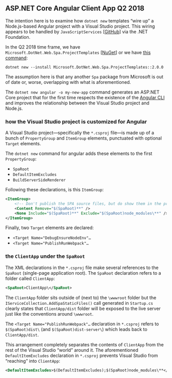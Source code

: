 ## ASP.NET Core Angular Client App Q2 2018

The intention here is to examine how `dotnet new` templates “wire up” a Node.js-based Angular project with a Visual Studio project. This wiring appears to be handled by `JavaScriptServices` [[GitHub](https://github.com/aspnet/javascriptservices)] via the .NET Foundation.

In the Q2 2018 time frame, we have `Microsoft.DotNet.Web.Spa.ProjectTemplates` [[NuGet](https://www.nuget.org/packages/Microsoft.DotNet.Web.Spa.ProjectTemplates/)] or we have [this command](https://docs.microsoft.com/en-us/aspnet/core/spa/index?view=aspnetcore-2.1#installation):

```console
dotnet new --install Microsoft.DotNet.Web.Spa.ProjectTemplates::2.0.0
```

The assumption here is that any another `Spa` package from Microsoft is out of date or, worse, overlapping with what is aforementioned.

The `dotnet new angular -o my-new-app` command generates an ASP.NET Core project that for the first time respects the existence of the [Angular CLI](https://docs.microsoft.com/en-us/aspnet/core/spa/angular?view=aspnetcore-2.1&tabs=visual-studio#run-ng-commands) and improves the relationship between the Visual Studio project and Node.js.

### how the Visual Studio project is customized for Angular

A Visual Studio project—specifically the `*.csproj` file—is made up of a bunch of `PropertyGroup` and `ItemGroup` elements, punctuated with optional `Target` elements.

The `dotnet new` command for angular adds these elements to the first `PropertyGroup`:

* `SpaRoot`
* `DefaultItemExcludes`
* `BuildServerSideRenderer`

Following these declarations, is this `ItemGroup`:

```xml
<ItemGroup>
    <!-- Don't publish the SPA source files, but do show them in the project files list -->
    <Content Remove="$(SpaRoot)**" />
    <None Include="$(SpaRoot)**" Exclude="$(SpaRoot)node_modules\**" />
</ItemGroup>

```

Finally, two `Target` elements are declared:

* `<Target Name="DebugEnsureNodeEnv"…`
* `<Target Name="PublishRunWebpack"…`

### the `ClientApp` under the `SpaRoot`

The XML declarations in the `*.csproj` file make several references to the `SpaRoot` (single-page application root). The `SpaRoot` declaration refers to a folder called `ClientApp`:

```xml
<SpaRoot>ClientApp\</SpaRoot>
```

The `ClientApp` folder sits outside of (next to) the `\wwwroot` folder but the `IServiceCollection.AddSpaStaticFiles()` call generated in `Startup.cs` clearly states that `ClientApp/dist` folder will be exposed to the live server just like the conventions around `\wwwroot`.

The `<Target Name="PublishRunWebpack"…` declaration in `*.csproj` refers to `$(SpaRoot)dist\` (and `$(SpaRoot)dist-server\`) which leads back to `ClientApp/dist`.

This arrangement completely separates the contents of `ClientApp` from the rest of the Visual Studio “world” around it. The aforementioned `DefaultItemExcludes` declaration in `*.csproj` prevents Visual Studio from “reaching” into `ClientApp`:

```xml
<DefaultItemExcludes>$(DefaultItemExcludes);$(SpaRoot)node_modules\**</DefaultItemExcludes>
```